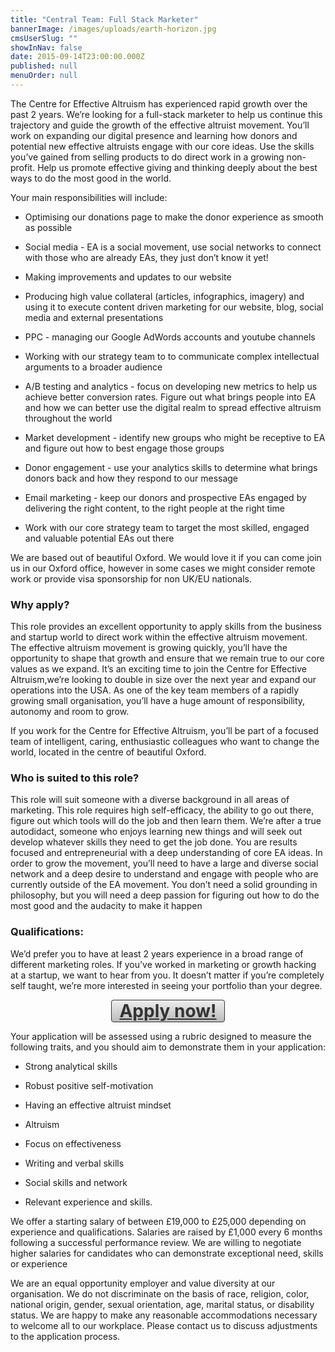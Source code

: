 ```yaml
---
title: "Central Team: Full Stack Marketer"
bannerImage: /images/uploads/earth-horizon.jpg
cmsUserSlug: ""
showInNav: false
date: 2015-09-14T23:00:00.000Z
published: null
menuOrder: null
---
```


  The Centre for Effective Altruism has experienced rapid growth over the past 2 years. We&rsquo;re looking for a full-stack marketer to help us continue this trajectory and guide the growth of the effective altruist movement. You&rsquo;ll work on expanding our digital presence and learning how donors and potential new effective altruists engage with our core ideas. Use the skills you&rsquo;ve gained from selling products to do direct work in a growing non-profit. Help us promote effective giving and thinking deeply about the best ways to do the most good in the world.

Your main responsibilities will include:

* Optimising our donations page to make the donor experience as smooth as possible

* Social media - EA is a social movement, use social networks to connect with those who are already EAs, they just don&rsquo;t know it yet!

* Making improvements and updates to our website

* Producing high value collateral (articles, infographics, imagery) and using it to execute content driven marketing for our website, blog, social media and external presentations

* PPC - managing our Google AdWords accounts and youtube channels

* Working with our strategy team to to communicate complex intellectual arguments to a broader audience

* A/B testing and analytics - focus on developing new metrics to help us achieve better conversion rates. Figure out what brings people into EA and how we can better use the digital realm to spread effective altruism throughout the world

* Market development - identify new groups who might be receptive to EA and figure out how to best engage those groups

* Donor engagement - use your analytics skills to determine what brings donors back and how they respond to our message 

* Email marketing - keep our donors and prospective EAs engaged by delivering the right content, to the right people at the right time

* Work with our core strategy team to target the most skilled, engaged and valuable potential EAs out there

We are based out of beautiful Oxford. We would love it if you can come join us in our Oxford office, however in some cases we might consider remote work or provide visa sponsorship for non UK/EU nationals.

  
### Why apply?

This role provides an excellent opportunity to apply skills from the business and startup world to direct work within the effective altruism movement. The effective altruism movement is growing quickly, you&rsquo;ll have the opportunity to shape that growth and ensure that we remain true to our core values as we expand. It&rsquo;s an exciting time to join the Centre for Effective Altruism,we&rsquo;re looking to double in size over the next year and expand our operations into the USA. As one of the key team members of a rapidly growing small organisation, you&rsquo;ll have a huge amount of responsibility, autonomy and room to grow.   

If you work for the Centre for Effective Altruism, you&rsquo;ll be part of a focused team of intelligent, caring, enthusiastic colleagues who want to change the world, located in the centre of beautiful Oxford.

### Who is suited to this role?

This role will suit someone with a diverse background in all areas of marketing. This role requires high self-efficacy, the ability to go out there, figure out which tools will do the job and then learn them. We&rsquo;re after a true autodidact, someone who enjoys learning new things and will seek out develop whatever skills they need to get the job done. You are results focused and entrepreneurial with a deep understanding of core EA ideas. In order to grow the movement, you&rsquo;ll need to have a large and diverse social network and a deep desire to understand and engage with people who are currently outside of the EA movement. You don&rsquo;t need a solid grounding in philosophy, but you will need a deep passion for figuring out how to do the most good and the audacity to make it happen

### Qualifications:

We&rsquo;d prefer you to have at least 2 years experience in a broad range of different marketing roles. If you've worked in marketing or growth hacking at a startup, we want to hear from you. It doesn&rsquo;t matter if you&rsquo;re completely self taught, we&rsquo;re more interested in seeing your portfolio than your degree.

  
<a href="https://eaglobal.typeform.com/to/nUNz0z" style="display: block; border-radius:4px; background-color: #DDD; background-image: linear-gradient(to top, #BBB, #EEE); width: 180px; text-align:center; font-weight:bold; font-size: 28px; border: 1px solid #333; color: #333; margin:auto" target="_blank">Apply now!</a>  
  
Your application will be assessed using a rubric designed to measure the following traits, and you should aim to demonstrate them in your application:

 * Strong analytical skills

* Robust positive self-motivation

* Having an effective altruist mindset

* Altruism

* Focus on effectiveness

* Writing and verbal skills

* Social skills and network

* Relevant experience and skills.

We offer a starting salary of between £19,000 to £25,000 depending on experience and qualifications. Salaries are raised by £1,000 every 6 months following a successful performance review. We are willing to negotiate higher salaries for candidates who can demonstrate exceptional need, skills or experience

We are an equal opportunity employer and value diversity at our organisation. We do not discriminate on the basis of race, religion, color, national origin, gender, sexual orientation, age, marital status, or disability status. We are happy to make any reasonable accommodations necessary to welcome all to our workplace. Please contact us to discuss adjustments to the application process. 

  
  
  
  
